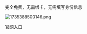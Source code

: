 完全免费，无需绑卡，无需填写身份信息

![1735388500146.png](https://github.com/user-attachments/assets/042b458f-ee17-44b3-b3a7-2509127e9dfb)

[官网入口](https://b23.tv/OtRSpIG)